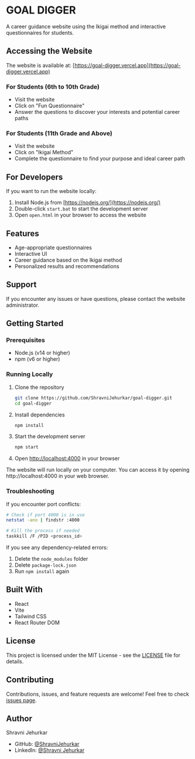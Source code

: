 # GOAL DIGGER

A career guidance website using the Ikigai method and interactive questionnaires for students.

## Accessing the Website

The website is available at: [https://goal-digger.vercel.app](https://goal-digger.vercel.app)

### For Students (6th to 10th Grade)

- Visit the website
- Click on "Fun Questionnaire"
- Answer the questions to discover your interests and potential career paths

### For Students (11th Grade and Above)

- Visit the website
- Click on "Ikigai Method"
- Complete the questionnaire to find your purpose and ideal career path

## For Developers

If you want to run the website locally:

1. Install Node.js from [https://nodejs.org/](https://nodejs.org/)
2. Double-click `start.bat` to start the development server
3. Open `open.html` in your browser to access the website

## Features

- Age-appropriate questionnaires
- Interactive UI
- Career guidance based on the Ikigai method
- Personalized results and recommendations

## Support

If you encounter any issues or have questions, please contact the website administrator.

## Getting Started

### Prerequisites

- Node.js (v14 or higher)
- npm (v6 or higher)

### Running Locally

1. Clone the repository

   ```bash
   git clone https://github.com/ShravniJehurkar/goal-digger.git
   cd goal-digger
   ```

2. Install dependencies

   ```bash
   npm install
   ```

3. Start the development server

   ```bash
   npm start
   ```

4. Open [http://localhost:4000](http://localhost:4000) in your browser

The website will run locally on your computer. You can access it by opening http://localhost:4000 in your web browser.

### Troubleshooting

If you encounter port conflicts:

```bash
# Check if port 4000 is in use
netstat -ano | findstr :4000

# Kill the process if needed
taskkill /F /PID <process_id>
```

If you see any dependency-related errors:

1. Delete the `node_modules` folder
2. Delete `package-lock.json`
3. Run `npm install` again

## Built With

- React
- Vite
- Tailwind CSS
- React Router DOM

## License

This project is licensed under the MIT License - see the [LICENSE](LICENSE) file for details.

## Contributing

Contributions, issues, and feature requests are welcome! Feel free to check [issues page](https://github.com/ShravniJehurkar/goal-digger/issues).

## Author

Shravni Jehurkar

- GitHub: [@ShravniJehurkar](https://github.com/ShravniJehurkar)
- LinkedIn: [@Shravni Jehurkar](https://linkedin.com/in/ShravniJehurkar/)
